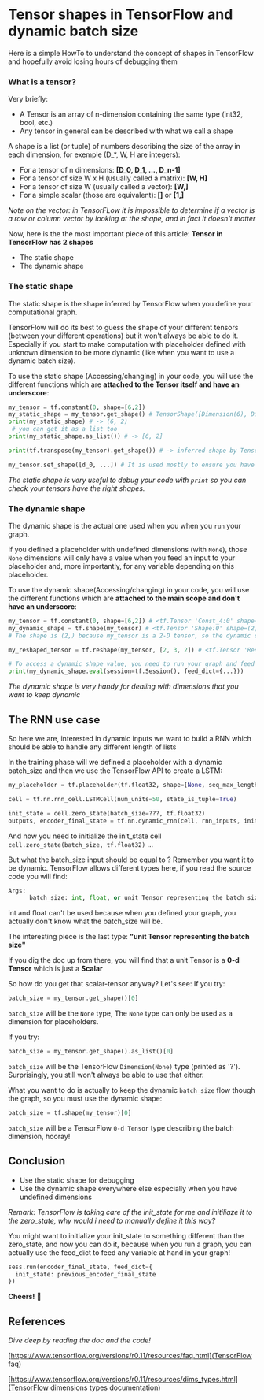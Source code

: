# Tensor shapes in TensorFlow and dynamic batch size

Here is a simple HowTo to understand the concept of shapes in TensorFlow and hopefully avoid losing hours of debugging them

### What is a tensor?
Very briefly:
- A Tensor is an array of n-dimension containing the same type (int32, bool, etc.)
- Any tensor in general can be described with what we call a shape

A shape is a list (or tuple) of numbers describing the size of the array in each dimension, for exemple (D_*, W, H are integers):
- For a tensor of n dimensions: **[D_0, D_1, ..., D_n-1]**
- For a tensor of size W x H (usually called a matrix): **[W, H]**
- For a tensor of size W (usually called a vector): **[W,]**
- For a simple scalar (those are equivalent): **[]** or **[1,]**

*Note on the vector: in TensorFLow it is impossible to determine if a vector is a row or column vector by looking at the shape, and in fact it doesn't matter*

Now, here is the the most important piece of this article: **Tensor in TensorFlow has 2 shapes**
- The static shape
- The dynamic shape

### The static shape
The static shape is the shape inferred by TensorFlow when you define your computational graph. 

TensorFlow will do its best to guess the shape of your different tensors (between your different operations) but it won't always be able to do it.
Especially if you start to make computation with placeholder defined with unknown dimension to be more dynamic (like when you want to use a dynamic batch size).

To use the static shape (Accessing/changing) in your code, you will use the different functions which are **attached to the Tensor itself and have an underscore**:
```python
my_tensor = tf.constant(0, shape=[6,2])
my_static_shape = my_tensor.get_shape() # TensorShape([Dimension(6), Dimension(2)])
print(my_static_shape) # -> (6, 2)
 # you can get it as a list too
print(my_static_shape.as_list()) # -> [6, 2]

print(tf.transpose(my_tensor).get_shape()) # -> inferred shape by TensorFlow: TensorShape([Dimension(2), Dimension(6)])

my_tensor.set_shape([d_0, ...]) # It is used mostly to ensure you have a precise shape
```

*The static shape is very useful to debug your code with `print` so you can check your tensors have the right shapes.*

### The dynamic shape
The dynamic shape is the actual one used when you when you `run` your graph.

If you defined a placeholder with undefined dimensions (with `None`), those `None` dimensions will only have a value when you feed an input to your placeholder and, more importantly, for any variable depending on this placeholder.

To use the dynamic shape(Accessing/changing) in your code, you will use the different functions which are **attached to the main scope and don't have an underscore**:
```python
my_tensor = tf.constant(0, shape=[6,2]) # <tf.Tensor 'Const_4:0' shape=(5, 2) dtype=int32>
my_dynamic_shape = tf.shape(my_tensor) # <tf.Tensor 'Shape:0' shape=(2,) dtype=int32>
# The shape is (2,) because my_tensor is a 2-D tensor, so the dynamic shape is a 1-D tensor containing size of my_tensor dimensions

my_reshaped_tensor = tf.reshape(my_tensor, [2, 3, 2]) # <tf.Tensor 'Reshape_2:0' shape=(2, 3, 2) dtype=int32>

# To access a dynamic shape value, you need to run your graph and feed any placeholder that your tensor my depended upon:
print(my_dynamic_shape.eval(session=tf.Session(), feed_dict={...}))
```

*The dynamic shape is very handy for dealing with dimensions that you want to keep dynamic*

## The RNN use case
So here we are, interested in dynamic inputs we want to build a RNN which should be able to handle any different length of lists

In the training phase will we defined a placeholder with a dynamic batch_size and then we use the TensorFlow API to create a LSTM:
```python
my_placeholder = tf.placeholder(tf.float32, shape=[None, seq_max_length])

cell = tf.nn.rnn_cell.LSTMCell(num_units=50, state_is_tuple=True)

init_state = cell.zero_state(batch_size=???, tf.float32)
outputs, encoder_final_state = tf.nn.dynamic_rnn(cell, rnn_inputs, initial_state=init_state)
```
And now you need to initialize the init_state cell `cell.zero_state(batch_size, tf.float32)` ...

But what the batch_size input should be equal to ? Remember you want it to be dynamic.
TensorFlow allows different types here, if you read the source code you will find:
```python
Args:
      batch_size: int, float, or unit Tensor representing the batch size.
```
int and float can't be used because when you defined your graph, you actually don't know what the batch_size will be.

The interesting piece is the last type: **"unit Tensor representing the batch size"**

If you dig the doc up from there, you will find that a unit Tensor is a **0-d Tensor** which is just a **Scalar**

So how do you get that scalar-tensor anyway? Let's see:
If you try:
```python
batch_size = my_tensor.get_shape()[0]
```
`batch_size` will be the `None` type, The `None` type can only be used as a dimension for placeholders.

If you try:
```python
batch_size = my_tensor.get_shape().as_list()[0]
```
`batch_size` will be the TensorFlow `Dimension(None)` type (printed as '?'). Surprisingly, you still won't always be able to use that either.

What you want to do is actually to keep the dynamic `batch_size` flow though the graph, so you must use the dynamic shape:
```python
batch_size = tf.shape(my_tensor)[0]
```
`batch_size` will be a TensorFlow `0-d Tensor` type describing the batch dimension, hooray!

## Conclusion
- Use the static shape for debugging
- Use the dynamic shape everywhere else especially when you have undefined dimensions

*Remark: TensorFlow is taking care of the init_state for me and initiliaze it to the zero_state, why would i need to manually define it this way?*

You might want to initialize your init_state to something different than the zero_state, and now you can do it, because when you run a graph, you can actually use the feed_dict to feed any variable at hand in your graph!

```python
sess.run(encoder_final_state, feed_dict={
  init_state: previous_encoder_final_state
})
```
**Cheers!** :beer:


## References
*Dive deep by reading the doc and the code!*

[https://www.tensorflow.org/versions/r0.11/resources/faq.html](TensorFlow faq)

[https://www.tensorflow.org/versions/r0.11/resources/dims_types.html](TensorFlow dimensions types documentation)
